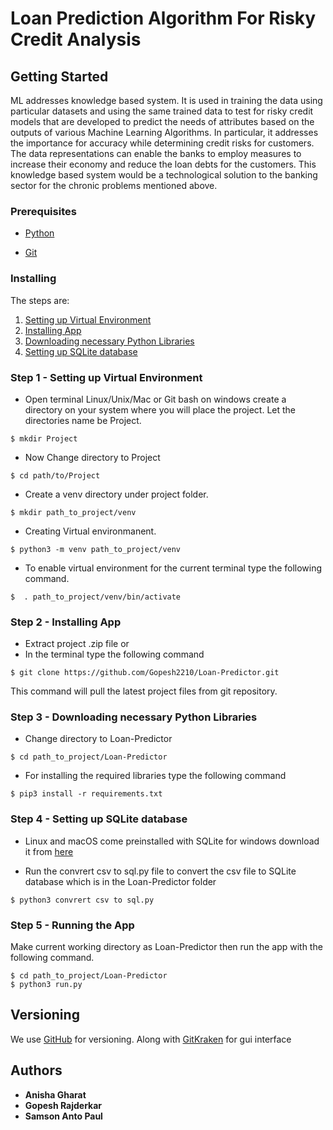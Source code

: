 # Loan Prediction Algorithm For Risky Credit Analysis


## Getting Started

ML addresses knowledge based system. It is used in training the data using particular datasets and using the same trained data to test for risky credit models that are developed to predict the needs of attributes based on the outputs of various Machine Learning Algorithms. In particular, it addresses the importance for accuracy while determining credit risks for customers. The data representations can enable the banks to employ measures to increase their economy and reduce the loan debts for the customers. This knowledge based system would be a technological solution to the banking sector for the chronic problems mentioned above.


### Prerequisites


- [Python](https://www.python.org/downloads/)

- [Git](https://git-scm.com/downloads)


### Installing


The steps are:
 1. [Setting up Virtual Environment](#step-1---setting-up-virtual-environment)
 2. [Installing App](#step-2---installing-app)
 3. [Downloading necessary Python Libraries](#step-3---downloading-necessary-Python-Libraries)
 4. [Setting up SQLite database](#step-4---setting-up-sqlite-database)


### Step 1 - Setting up Virtual Environment


- Open terminal Linux/Unix/Mac or Git bash on windows  create a directory on your system where you will place the project. Let
  the directories name be Project.

```
$ mkdir Project
```

- Now Change directory to Project

```
$ cd path/to/Project
```

- Create a venv directory under project folder.


```
$ mkdir path_to_project/venv
```

- Creating Virtual environmanent.

```
$ python3 -m venv path_to_project/venv
```

- To enable virtual environment for the current terminal type the following command.

```
$  . path_to_project/venv/bin/activate
```


### Step 2 - Installing App

- Extract project .zip file or
- In the terminal type the following command

```
$ git clone https://github.com/Gopesh2210/Loan-Predictor.git
```

This command will pull the latest project files from git repository.


### Step 3 - Downloading necessary Python Libraries 


- Change directory to Loan-Predictor

```
$ cd path_to_project/Loan-Predictor
```

- For installing the required libraries type the following command

```
$ pip3 install -r requirements.txt
```


### Step 4 - Setting up SQLite database

- Linux and macOS come preinstalled with SQLite for windows download it from [here](https://www.sqlite.org/download.html)

- Run the convrert csv to sql.py file to convert the csv file to SQLite database which is in the Loan-Predictor folder

```
$ python3 convrert csv to sql.py
```


### Step 5 - Running the App

Make current working directory as Loan-Predictor then run the app with the following command.

```
$ cd path_to_project/Loan-Predictor
$ python3 run.py
```

## Versioning

We use [GitHub](http://github.com/) for versioning. Along with [GitKraken](https://www.gitkraken.com) for gui interface

## Authors

* **Anisha Gharat**
* **Gopesh Rajderkar**
* **Samson Anto Paul**


